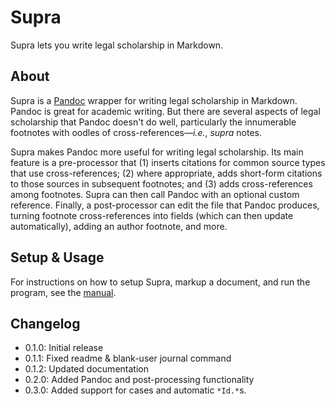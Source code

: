 # Supra <!-- omit in toc -->

Supra lets you write legal scholarship in Markdown.

## About

Supra is a [Pandoc](https://pandoc.org) wrapper for writing legal scholarship in Markdown.
Pandoc is great for academic writing.
But there are several aspects of legal scholarship that Pandoc doesn't do well, particularly the innumerable footnotes with oodles of cross-references—*i.e.*, *supra* notes.

Supra makes Pandoc more useful for writing legal scholarship.
Its main feature is a pre-processor that (1) inserts citations for common source types that use cross-references; (2) where appropriate, adds short-form citations to those sources in subsequent footnotes; and (3) adds cross-references among footnotes.
Supra can then call Pandoc with an optional custom reference.
Finally, a post-processor can edit the file that Pandoc produces, turning footnote cross-references into fields (which can then update automatically), adding an author footnote, and more.

## Setup & Usage

For instructions on how to setup Supra, markup a document, and run the program, see the [manual](https://github.com/bryanlammon/supra/blob/main/manual.md).

## Changelog

* 0.1.0: Initial release
* 0.1.1: Fixed readme & blank-user journal command
* 0.1.2: Updated documentation
* 0.2.0: Added Pandoc and post-processing functionality
* 0.3.0: Added support for cases and automatic `*Id.*`s.
